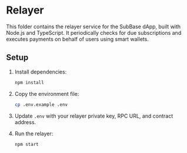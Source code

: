 # Relayer

This folder contains the relayer service for the SubBase dApp, built with Node.js and TypeScript. It periodically checks for due subscriptions and executes payments on behalf of users using smart wallets.

## Setup

1. Install dependencies:
   ```bash
   npm install
   ```

2. Copy the environment file:
   ```bash
   cp .env.example .env
   ```

3. Update `.env` with your relayer private key, RPC URL, and contract address.

4. Run the relayer:
   ```bash
   npm start

